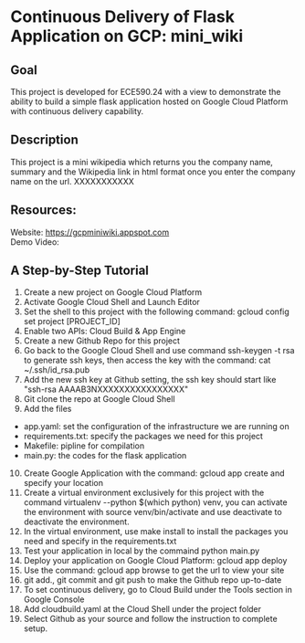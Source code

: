 # Continuous Delivery of Flask Application on GCP: mini_wiki

## Goal
This project is developed for ECE590.24 with a view to demonstrate the ability to build a simple flask application hosted on Google Cloud Platform with continuous delivery capability.

## Description
This project is a mini wikipedia which returns you the company name, summary and the Wikipedia link in html format once you enter the company name on the url.
XXXXXXXXXXX

## Resources:
Website: https://gcpminiwiki.appspot.com
<br>Demo Video: 

## A Step-by-Step Tutorial
1. Create a new project on Google Cloud Platform
2. Activate Google Cloud Shell and Launch Editor
3. Set the shell to this project with the following command: gcloud config set project [PROJECT_ID]
4. Enable two APIs: Cloud Build & App Engine
5. Create a new Github Repo for this project
6. Go back to the Google Cloud Shell and use command ssh-keygen -t rsa to generate ssh keys, then access the key with the command: cat ~/.ssh/id_rsa.pub
7. Add the new ssh key at Github setting, the ssh key should start like "ssh-rsa AAAAB3NXXXXXXXXXXXXXXXX"
8. Git clone the repo at Google Cloud Shell
9. Add the files
- app.yaml: set the configuration of the infrastructure we are running on
- requirements.txt: specify the packages we need for this project
- Makefile: pipline for compilation
- main.py: the codes for the flask application
10. Create Google Application with the command: gcloud app create and specify your location
11. Create a virtual environment exclusively for this project with the command virtualenv --python $(which python) venv, you can activate the environment with source venv/bin/activate and use deactivate to deactivate the environment.
12. In the virtual environment, use make install to install the packages you need and specify in the requirements.txt
13. Test your application in local by the commaind python main.py
14. Deploy your application on Google Cloud Platform: gcloud app deploy
15. Use the command: gcloud app browse to get the url to view your site
16. git add., git commit and git push to make the Github repo up-to-date
17. To set continuous delivery, go to Cloud Build under the Tools section in Google Console
18. Add cloudbuild.yaml at the Cloud Shell under the project folder
19. Select Github as your source and follow the instruction to complete setup.
